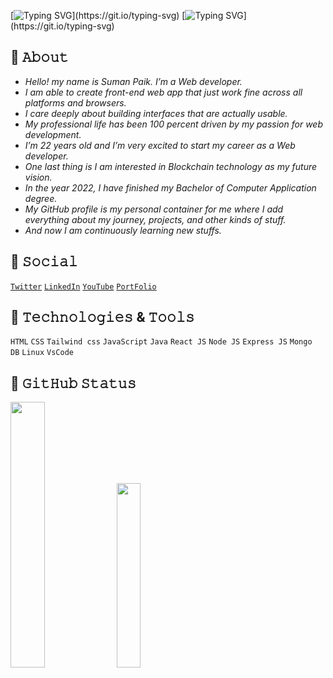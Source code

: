 
[![Typing SVG](https://readme-typing-svg.herokuapp.com?size=27&width=600&lines=Hi👋,+I+am+Suman+Paik.)](https://git.io/typing-svg)
[![Typing SVG](https://readme-typing-svg.herokuapp.com?size=15&width=600&lines=A+passionate+frontend+web+developer+from+India.)](https://git.io/typing-svg)
<!-- <h1 align="center">Hi 👋, I'm Suman Paik</h1> -->
<!-- <h4 align="center">A passionate front-end web developer from India. 𓃦</h4> -->
## 🎯 𝙰𝚋𝚘𝚞𝚝
- _Hello! my name is Suman Paik. I’m a Web developer._
- _I am able to create front-end web app that just work fine across all platforms and browsers._ 
- _I care deeply about building interfaces that are actually usable._ 
- _My professional life has been 100 percent driven by my passion for web development._
- _I’m 22 years old and I’m very excited to start my career as a Web developer._ 
- _One last thing is I am interested in Blockchain technology as my future vision._ 
- _In the year 2022, I have finished my Bachelor of Computer Application degree._
- _My GitHub profile is my personal container for me where I add everything about my journey, projects, and other kinds of stuff._ 
- _And now I am continuously learning new stuffs._

## 🎯 𝚂𝚘𝚌𝚒𝚊𝚕
[`Twitter`](https://twitter.com/sumanpaikdev)
[`LinkedIn`](https://www.linkedin.com/in/suman-paik-21a2b5213/)
[`YouTube`](https://www.youtube.com/channel/UCR_xSSXs7j5luzlMWfgdvUw)
[`PortFolio`](https://sumanpaikdev.github.io/sumanpaik.dev/)
<br/>

## 🎯 𝚃𝚎𝚌𝚑𝚗𝚘𝚕𝚘𝚐𝚒𝚎𝚜 & 𝚃𝚘𝚘𝚕𝚜
`HTML` `CSS` `Tailwind css` `JavaScript` `Java` `React JS` `Node JS` `Express JS` `Mongo DB` `Linux` `VsCode`
<br />

## 🎯 𝙶𝚒𝚝𝙷𝚞𝚋 𝚂𝚝𝚊𝚝𝚞𝚜

<p align="left">
  <img width="33%" src="https://github-readme-streak-stats.herokuapp.com/?user=sumanpaikdev&theme=radical" />
  <img width="27.5%" src="https://github-readme-stats.vercel.app/api/top-langs/?username=sumanpaikdev&layout=compact&theme=radical" />
</p>


